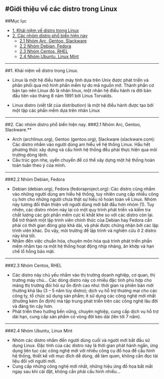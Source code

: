 #Giới thiệu về các distro trong Linux
----
##Mục lục
* [1. Khái niệm về distro trong Linux](#phan1)
* [2. Các nhóm distro phổ biến hiện nay](#phan2)
  * [2.1 Nhóm Arc, Gentoo, Slackware](#phan21)
  * [2.2 Nhóm Debian, Fedora](#phan22)
  * [2.3 Nhóm Centos, RHEL](#phan23)
  * [2.4 Nhóm Ubuntu, Linux Mint](#phan24)

----
<a name="phan1"></a>
##1. Khái niệm về distro trong Linux.
* Linux là một hệ điều hành máy tính dựa trên Unix được phát triển và phân phối qua mô hình phần mềm tự do mã nguồn mở. Thành phần cơ bản tạo nên Linux đó là nhân linux, một nhân hệ điều hành ra đời bản đầu tiên vào tháng 8 năm 1991 bởi Linus Torvalds.

* Linux distro (viết tắt của distribution) là một hệ điều hành được tạo bởi một tập các phần mềm dựa trên nhân Linux
 
----
<a name="phan2"></a>
##2. Các nhóm distro phổ biến hiện nay.
<a name="phan21"></a>
###2.1 Nhóm Arc, Gentoo, Slackware.**
* Arch (archlinux.org), Gentoo (gentoo.org), Slackware (slackware.com): Các distro nhắm vào người dùng am hiểu về hệ thống Linux. Hầu hết phương thức xây dựng và cấu hình hệ thống đều phải thực hiện qua môi trường dòng lệnh.
* Cấu trúc gọn nhẹ, uyển chuyển để có thể xây dựng một hệ thống hoàn toàn tuân theo ý của mình.
----
<a name="phan22"></a>
###2.2 Nhóm Debian, Fedora
* Debian (debian.org), Fedora (fedoraproject.org): Các distro cũng nhắm vào những người dùng am hiểu hệ thống, tuy nhiên cung cấp nhiều công cụ hơn cho những người chưa thật sự hiểu rõ hoàn toàn về Linux. Nhóm này tương đối thân thiện với người dùng mới bắt đầu hơn nhóm (1). Tuy nhiên, các distro nhóm này lại có một quy trình phát triển và kiểm tra chất lượng các gói phần mềm cực kì khắt khe so với các distro còn lại. Để trở thành một lập trình viên chính thức của Debian hay Fedora cần phải có thời gian đóng góp khá dài, và phải được chứng nhận bởi các lập trình viên khác. Do vậy, môi trường để lập trình và nghiên cứu ở 2 distro này khá tốt.
* Nhắm đến việc chuẩn hóa, chuyên môn hóa quá trình phát triển phần mềm nhằm tạo ra một hệ thống hoạt động nhịp nhàng, ăn khớp và hạn chế lổ hỗng bảo mật.

----
<a name="phan23"></a>
###2.3 Nhóm Centos, RHEL
* Các distro này chủ yếu nhắm vào thị trường doanh nghiệp, cơ quan, thị trường máy chủ… Các dòng distro này có nhiều đặc tính phù hợp cho mảng thị trường đòi hỏi sự ổn định cao như: thời gian ra phiên bản mới thường khá lâu (3 – 5 năm tùy distro); dịch vụ hỗ trợ thương mại cho các công ty, tổ chức sử dụng sản phẩm; ít sử dụng các công nghệ mới nhất (thường kém ổn định) mà tập trung phát triển trên các công nghệ lâu đời và đáng tin cậy hơn.
* Phát triển theo hướng bền vững, chuyên nghiệp, cung cấp dịch vụ hỗ trợ dài hạn, cung cấp sản phẩm có vòng đời kéo dài (lên tới 7 năm).
----
<a name="phan24"></a>
###2.4 Nhóm Ubuntu, Linux Mint
* Nhóm các distro nhắm đến người dùng cuối và người mới bắt đầu sử dụng Linux. Đặc tính của các distro này là thời gian phát hành ngắn, ứng dụng liên tục các công nghệ mới với nhiều công cụ đồ họa để cấu hình hệ thống, thiết kế với mục đích dễ dùng, dễ làm quen, không cần đọc tài liệu đối với người mới.
* Cung cấp những công nghệ mới nhất, những hiệu ứng đồ họa bắt mắt ngay sau khi cài đặt, không cần phải cấu hình nhiều…
